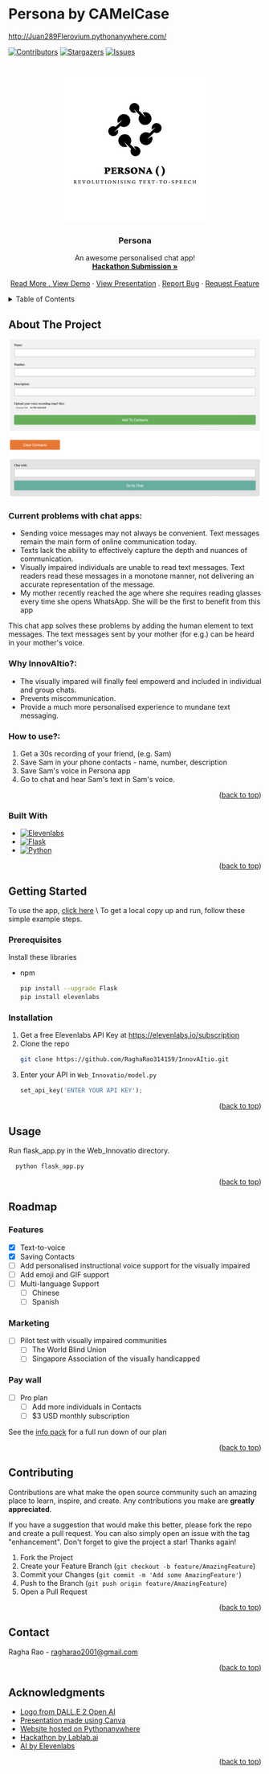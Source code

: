 # Persona by CAMelCase


http://Juan289Flerovium.pythonanywhere.com/



<!-- Improved compatibility of back to top link: See: https://github.com/othneildrew/Best-README-Template/pull/73 -->
<a name="readme-top"></a>
<!--
*** Thanks for checking out the Best-README-Template. If you have a suggestion
*** that would make this better, please fork the repo and create a pull request
*** or simply open an issue with the tag "enhancement".
*** Don't forget to give the project a star!
*** Thanks again! Now go create something AMAZING! :D
-->



<!-- PROJECT SHIELDS -->
<!--
*** I'm using markdown "reference style" links for readability.
*** Reference links are enclosed in brackets [ ] instead of parentheses ( ).
*** See the bottom of this document for the declaration of the reference variables
*** for contributors-url, forks-url, etc. This is an optional, concise syntax you may use.
*** https://www.markdownguide.org/basic-syntax/#reference-style-links
-->
[![Contributors][contributors-shield]][contributors-url]
[![Stargazers][stars-shield]][stars-url]
[![Issues][issues-shield]][issues-url]



<!-- PROJECT LOGO -->
<br />
<div align="center">
  <a href="https://github.com/RaghaRao314159/CAMelCase">
    <img src="images/logo.jpeg" alt="Logo" width="300" height="300">
  </a>

  <h3 align="center">Persona</h3>

  <p align="center">
    An awesome personalised chat app!
    <br />
    <a href="https://devpost.com/software/persona-39m1u6"><strong>Hackathon Submission »</strong></a>
    <br />
    <br />
    <a href="https://github.com/RaghaRao314159/InnovAItio/blob/67b093642f285768981b217163e14a1c2477aebe/InnovAItio.pdf">Read More
    .
    <a href="https://github.com/RaghaRao314159/InnovAItio/blob/83e41ee12fd818c32c4d18c0288a21263f1761c8/InnovAItio%20Demo.mp4">View Demo</a>
    ·
    <a href="https://github.com/RaghaRao314159/InnovAItio/blob/67b093642f285768981b217163e14a1c2477aebe/peresentation.mp4">View Presentation</a>
    .
    <a href="https://github.com/othneildrew/Best-README-Template/issues">Report Bug</a>
    ·
    <a href="https://github.com/othneildrew/Best-README-Template/issues">Request Feature</a>
  </p>
</div>



<!-- TABLE OF CONTENTS -->
<details>
  <summary>Table of Contents</summary>
  <ol>
    <li>
      <a href="#about-the-project">About The Project</a>
      <ul>
        <li><a href="#built-with">Built With</a></li>
      </ul>
    </li>
    <li>
      <a href="#getting-started">Getting Started</a>
      <ul>
        <li><a href="#prerequisites">Prerequisites</a></li>
        <li><a href="#installation">Installation</a></li>
      </ul>
    </li>
    <li><a href="#usage">Usage</a></li>
    <li><a href="#roadmap">Roadmap</a></li>
    <li><a href="#contributing">Contributing</a></li>
    <li><a href="#license">License</a></li>
    <li><a href="#contact">Contact</a></li>
    <li><a href="#acknowledgments">Acknowledgments</a></li>
  </ol>
</details>



<!-- ABOUT THE PROJECT -->
## About The Project

[![Product Name Screen Shot][product-screenshot]](http://dada03.pythonanywhere.com/)

### Current problems with chat apps:
* Sending voice messages may not always be convenient. Text messages remain the main form of online communication today.
* Texts lack the ability to effectively capture the depth and nuances of communication.
* Visually impaired individuals are unable to read text messages. Text readers read these messages in a monotone manner, not delivering an accurate representation of the message.
* My mother recently reached the age where she requires reading glasses every time she opens WhatsApp. She will be the first to benefit from this app
     
This chat app solves these problems by adding the human element to text messages. The text messages sent by your mother (for e.g.) can be heard in your mother's voice.

### Why InnovAItio?:
* The visually impared will finally feel empowerd and included in individual and group chats.
* Prevents miscommunication.
* Provide a much more personalised experience to mundane text messaging.

### How to use?:
1. Get a 30s recording of your friend, (e.g. Sam)
2. Save Sam in your phone contacts - name, number, description
3. Save Sam's voice in Persona app 
4. Go to chat and hear Sam's text in Sam's voice.

<p align="right">(<a href="#readme-top">back to top</a>)</p>


### Built With

* [![Elevenlabs][Elevenlabs]][Elevenlabs-url]
* [![Flask][Flask]][Flask-url]
* [![Python][Python]][Python-url]

<p align="right">(<a href="#readme-top">back to top</a>)</p>



<!-- GETTING STARTED -->
## Getting Started

To use the app, [click here](https://ragharao.pythonanywhere.com/) \\
To get a local copy up and run, follow these simple example steps.

### Prerequisites

Install these libraries
* npm
  ```sh
  pip install --upgrade Flask
  pip install elevenlabs
  ```

### Installation


1. Get a free Elevenlabs API Key at https://elevenlabs.io/subscription
2. Clone the repo
   ```sh
   git clone https://github.com/RaghaRao314159/InnovAItio.git
   ```
4. Enter your API in `Web_Innovatio/model.py`
   ```py
   set_api_key('ENTER YOUR API KEY');
   ```

<p align="right">(<a href="#readme-top">back to top</a>)</p>



<!-- USAGE EXAMPLES -->
## Usage

Run flask_app.py in the Web_Innovatio directory. 
 ```sh
   python flask_app.py
   ```

<p align="right">(<a href="#readme-top">back to top</a>)</p>



<!-- ROADMAP -->
## Roadmap

### Features
- [x] Text-to-voice
- [x] Saving Contacts 
- [ ] Add personalised instructional voice support for the visually impaired
- [ ] Add emoji and GIF support
- [ ] Multi-language Support
    - [ ] Chinese
    - [ ] Spanish

### Marketing
- [ ] Pilot test with visually impaired communities
    - [ ] The World Blind Union
    - [ ] Singapore Association of the visually handicapped

### Pay wall
- [ ] Pro plan
    - [ ] Add more individuals in Contacts
    - [ ] $3 USD monthly subscription

See the [info pack](https://github.com/RaghaRao314159/InnovAItio/blob/67b093642f285768981b217163e14a1c2477aebe/InnovAItio.pdf) for a full run down of our plan

<p align="right">(<a href="#readme-top">back to top</a>)</p>



<!-- CONTRIBUTING -->
## Contributing

Contributions are what make the open source community such an amazing place to learn, inspire, and create. Any contributions you make are **greatly appreciated**.

If you have a suggestion that would make this better, please fork the repo and create a pull request. You can also simply open an issue with the tag "enhancement".
Don't forget to give the project a star! Thanks again!

1. Fork the Project
2. Create your Feature Branch (`git checkout -b feature/AmazingFeature`)
3. Commit your Changes (`git commit -m 'Add some AmazingFeature'`)
4. Push to the Branch (`git push origin feature/AmazingFeature`)
5. Open a Pull Request

<p align="right">(<a href="#readme-top">back to top</a>)</p>


<!-- CONTACT -->
## Contact

Ragha Rao - ragharao2001@gmail.com

<p align="right">(<a href="#readme-top">back to top</a>)</p>



<!-- ACKNOWLEDGMENTS -->
## Acknowledgments

* [Logo from DALL.E 2 Open AI](https://openai.com/dall-e-2)
* [Presentation made using Canva](https://www.canva.com)
* [Website hosted on Pythonanywhere](https://www.pythonanywhere.com)
* [Hackathon by Lablab.ai](https://lablab.ai)
* [AI by Elevenlabs](https://elevenlabs.io/speech-synthesis)

<p align="right">(<a href="#readme-top">back to top</a>)</p>



<!-- MARKDOWN LINKS & IMAGES -->
<!-- https://www.markdownguide.org/basic-syntax/#reference-style-links -->
[contributors-shield]: https://img.shields.io/github/contributors/RaghaRao314159/InnovAItio.svg?style=for-the-badge
[contributors-url]: https://github.com/RaghaRao314159/InnovAItio/graphs/contributors
[stars-shield]: https://img.shields.io/github/stars/RaghaRao314159/InnovAItio.svg?style=for-the-badge
[stars-url]: https://github.com/RaghaRao314159/InnovAItio/stargazers
[issues-shield]: https://img.shields.io/github/issues/RaghaRao314159/InnovAItio.svg?style=for-the-badge
[issues-url]: https://github.com/RaghaRao314159/InnovAItio/issues
[product-screenshot]: images/screenshot.png
[Elevenlabs]: https://img.shields.io/badge/11ElevenLabs-ff0000
[Elevenlabs-url]: https://elevenlabs.io/speech-synthesis
[Flask]: https://img.shields.io/badge/flask-%23000.svg?style=for-the-badge&logo=flask&logoColor=white
[Flask-url]: https://flask.palletsprojects.com/en/2.3.x/
[Python]: https://img.shields.io/badge/python-3670A0?style=for-the-badge&logo=python&logoColor=ffdd54
[Python-url]: https://www.python.org
[Javascript]: https://img.shields.io/badge/javascript-%23323330.svg?style=for-the-badge&logo=javascript&logoColor=%23F7DF1E
[Javascript-url]: [https://vuejs.org/](https://www.javascript.com)
[html]: https://img.shields.io/badge/html5-%23E34F26.svg?style=for-the-badge&logo=html5&logoColor=white
[html-url]: https://html.com
[jinja]: https://img.shields.io/badge/jinja-white.svg?style=for-the-badge&logo=jinja&logoColor=black
[jinja-url]: https://jinja.palletsprojects.com/en/3.1.x/
[JQuery.com]: https://img.shields.io/badge/jQuery-0769AD?style=for-the-badge&logo=jquery&logoColor=white
[JQuery-url]: https://jquery.com 
